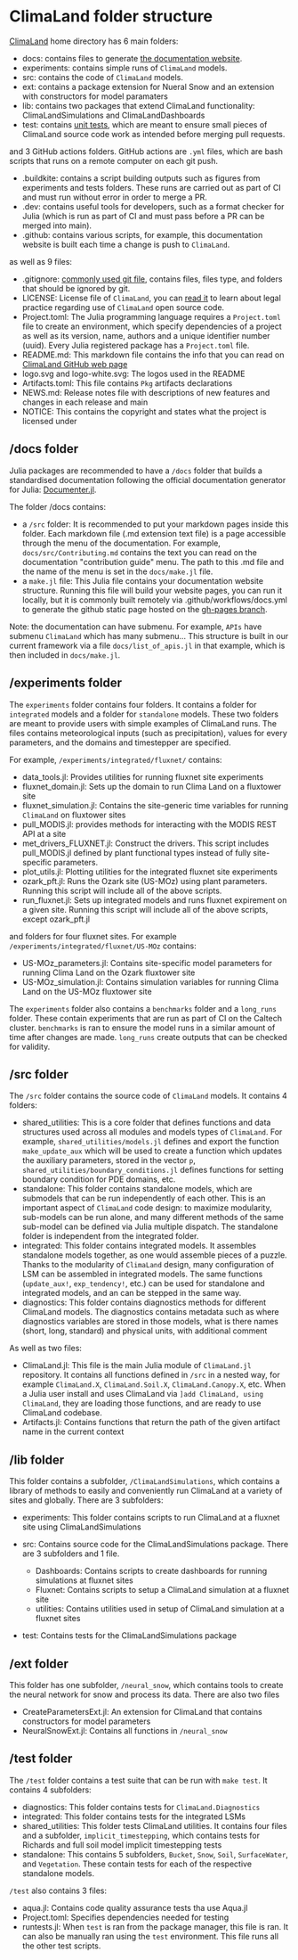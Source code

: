 # ClimaLand folder structure

[ClimaLand](https://github.com/CliMA/ClimaLand.jl) home directory has 6 main folders:

- docs: contains files to generate [the documentation website](clima.github.io/ClimaLand.jl/).
- experiments: contains simple runs of `ClimaLand` models.
- src: contains the code of `ClimaLand` models.
- ext: contains a package extension for Nueral Snow and an extension with constructors for model paramaters
- lib: contains two packages that extend ClimaLand functionality: ClimaLandSimulations and ClimaLandDashboards
- test: contains [unit tests](https://en.wikipedia.org/wiki/Unit_testing), which are meant to ensure small pieces of ClimaLand source code work as intended before merging pull requests.

and 3 GitHub actions folders. GitHub actions are `.yml` files, which are bash scripts that runs on a remote computer on each git push.

- .buildkite: contains a script building outputs such as figures from experiments and tests folders. These runs are carried out as part of CI and must run without error in order to merge a PR.
- .dev: contains useful tools for developers, such as a format checker for Julia (which is run as part of CI and must pass before a PR can be merged into main).
- .github: contains various scripts, for example, this documentation website is built each time a change is push to `ClimaLand`.

as well as 9 files:

- .gitignore: [commonly used git file](https://git-scm.com/docs/gitignore), contains files, files type, and folders that should be ignored by git.
- LICENSE: License file of `ClimaLand`, you can [read it](https://github.com/CliMA/ClimaLand.jl/blob/main/LICENSE) to learn about legal practice regarding use of `ClimaLand` open source code.
- Project.toml: The Julia programming language requires a `Project.toml` file to create an environment, which specify dependencies of a project as well as its version, name, authors and a unique identifier number (uuid). Every Julia registered package has a `Project.toml` file.
- README.md: This markdown file contains the info that you can read on [ClimaLand GitHub web page](https://github.com/CliMA/ClimaLand.jl)
- logo.svg and logo-white.svg: The logos used in the README
- Artifacts.toml: This file contains `Pkg` artifacts declarations
- NEWS.md: Release notes file with descriptions of new features and changes in each release and main
- NOTICE: This contains the copyright and states what the project is licensed under


## /docs folder

Julia packages are recommended to have a `/docs` folder that builds a standardised documentation following the official documentation generator for Julia: [Documenter.jl](https://documenter.juliadocs.org/stable/).

The folder /docs contains:

- a `/src` folder: It is recommended to put your markdown pages inside this folder. Each markdown file (.md extension text file) is a page accessible through the menu of the documentation. For example, `docs/src/Contributing.md` contains the text you can read on the documentation "contribution guide" menu. The path to this .md file and the name of the menu is set in the `docs/make.jl` file.
- a `make.jl` file: This Julia file contains your documentation website structure. Running this file will build your website pages, you can run it locally, but it is commonly built remotely via .github/workflows/docs.yml to generate the github static page hosted on the [gh-pages branch](https://github.com/CliMA/ClimaLand.jl/tree/gh-pages).

Note: the documentation can have submenu. For example, `APIs` have submenu `ClimaLand` which has many submenu... This structure is built in our current framework via a file `docs/list_of_apis.jl` in that example, which is then included in `docs/make.jl`.

## /experiments folder

The `experiments` folder contains four folders. It contains a folder for `integrated` models and a folder for `standalone` models. These two folders are meant to provide users with simple examples of ClimaLand runs. The files contains meteorological inputs (such as precipitation), values for every parameters, and the domains and timestepper are specified.

For example, `/experiments/integrated/fluxnet/` contains:

- data_tools.jl: Provides utilities for running fluxnet site experiments
- fluxnet_domain.jl: Sets up the domain to run Clima Land on a fluxtower site
- fluxnet_simulation.jl: Contains the site-generic time variables for running `ClimaLand` on
fluxtower sites
- pull_MODIS.jl: provides methods for interacting with the MODIS REST API at a site
- met_drivers_FLUXNET.jl: Construct the drivers. This script includes pull_MODIS.jl
defined by plant functional types instead of fully site-specific parameters.
- plot_utils.jl: Plotting utilities for the integrated fluxnet site experiments
- ozark_pft.jl: Runs the Ozark site (US-MOz) using plant parameters. Running this script
will include all of the above scripts.
- run_fluxnet.jl: Sets up integrated models and runs fluxnet expirement on a given site.
Running this script will include all of the above scripts, except ozark_pft.jl

and folders for four fluxnet sites. For example `/experiments/integrated/fluxnet/US-MOz` contains:

- US-MOz_parameters.jl: Contains site-specific model parameters for running Clima Land on the Ozark
fluxtower site
- US-MOz_simulation.jl: Contains simulation variables for running Clima Land on the US-MOz
fluxtower site

The `experiments` folder also contains a `benchmarks` folder and a `long_runs` folder. These contain experiments that are run as part of CI on the Caltech cluster. `benchmarks` is ran to ensure the model runs in a similar amount of time after changes are made. `long_runs` create
outputs that can be checked for validity.

## /src folder

The `/src` folder contains the source code of `ClimaLand` models. It contains 4 folders:

- shared_utilities: This is a core folder that defines functions and data structures used across all modules and models types of `ClimaLand`. For example, `shared_utilities/models.jl` defines and export the function `make_update_aux` which will be used to create a function which updates the auxiliary parameters, stored in the vector `p`, `shared_utilities/boundary_conditions.jl` defines functions for setting boundary condition for PDE domains, etc.
- standalone: This folder contains standalone models, which are submodels that can be run independently of each other. This is an important aspect of `ClimaLand` code design: to maximize modularity, sub-models can be run alone, and many different methods of the same sub-model can be defined via Julia multiple dispatch. The standalone folder is independent from the integrated folder.
- integrated: This folder contains integrated models. It assembles standalone models together, as one would assemble pieces of a puzzle. Thanks to the modularity of `ClimaLand` design, many configuration of LSM can be assembled in integrated models. The same functions (`update_aux!`, `exp_tendency!`, etc.) can be used for standalone and integrated models, and an can be stepped  in the same way.
- diagnostics: This folder contains diagnostics methods for different
ClimaLand models. The diagnostics contains metadata such as where diagnostics variables are
stored in those models, what is there names (short, long, standard)
and physical units, with additional comment

As well as two files:

- ClimaLand.jl: This file is the main Julia module of `ClimaLand.jl` repository. It contains all functions defined in `/src` in a nested way, for example `ClimaLand.X`, `ClimaLand.Soil.X`, `ClimaLand.Canopy.X`, etc. When a Julia user install and uses ClimaLand via `]add ClimaLand, using ClimaLand`, they are loading those functions, and are ready to use ClimaLand codebase.
- Artifacts.jl: Contains functions that return the path of the given artifact name in the current context

## /lib folder

This folder contains a subfolder, `/ClimaLandSimulations`, which contains a library of methods
to easily and conveniently run ClimaLand at a variety of sites and globally. There are 3 subfolders:

- experiments: This folder contains scripts to run ClimaLand at a fluxnet site using ClimaLandSimulations
- src: Contains source code for the ClimaLandSimulations package. There are 3 subfolders and
1 file.
  - Dashboards: Contains scripts to create dashboards for running simulations at fluxnet sites
  - Fluxnet: Contains scripts to setup a ClimaLand simulation at a fluxnet site
  - utilities: Contains utilities used in setup of ClimaLand simulation at a fluxnet sites

- test: Contains tests for the ClimaLandSimulations package

## /ext folder
This folder has one subfolder, `/neural_snow`, which contains tools to create the neural network
for snow and process its data. There are also two files

- CreateParametersExt.jl: An extension for ClimaLand that contains constructors for model
parameters
- NeuralSnowExt.jl: Contains all functions in `/neural_snow`

## /test folder

The `/test` folder contains a test suite that can be run with `make test`. It contains 4
subfolders:

- diagnostics: This folder contains tests for `ClimaLand.Diagnostics`
- integrated: This folder contains tests for the integrated LSMs
- shared_utilities: This folder tests ClimaLand utilities. It contains four files and a subfolder, `implicit_timestepping`, which contains tests for Richards and full soil model implicit timestepping tests
- standalone: This contains 5 subfolders, `Bucket`, `Snow`, `Soil`, `SurfaceWater`, and `Vegetation`. These contain tests for each of the respective standalone models.

`/test` also contains 3 files:

- aqua.jl: Contains code quality assurance tests tha use Aqua.jl
- Project.toml: Specifies dependencies needed for testing
- runtests.jl: When `test` is ran from the package manager, this file is ran. It can also be
manually ran using the `test` environment. This file runs all the other test scripts.